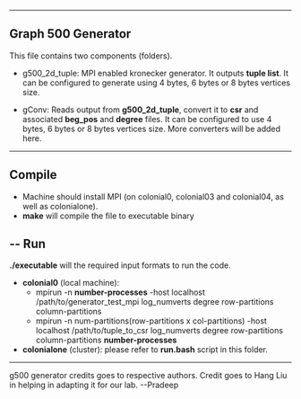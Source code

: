------------
Graph 500 Generator
------------------------
This file contains two components (folders). 
- g500_2d_tuple: MPI enabled kronecker generator. It outputs **tuple list**. It can be configured to generate using 4 bytes, 6 bytes or 8 bytes vertices size.
    
- gConv: Reads output from **g500_2d_tuple**, convert it to **csr** and associated **beg_pos** and **degree** files. It can be configured to use 4 bytes, 6 bytes or 8 bytes vertices size.  More converters will be added here.  

---
Compile
-------------
- Machine should install MPI (on colonial0, colonial03 and colonial04, as well as colonialone).
- **make** will compile the file to executable binary

--
Run
------------
**./executable** will the required input formats to run the code.
- **colonial0** (local machine): 
  - mpirun -n **number-processes** -host localhost /path/to/generator_test_mpi  log_numverts degree row-partitions column-partitions
  - mpirun -n num-partitions(row-partitions x col-partitions) -host localhost /path/to/tuple_to_csr log_numverts degree row-partitions column-partitions **number-processes**
- **colonialone** (cluster): please refer to **run.bash** script in this folder.


---
g500 generator credits goes to respective authors. Credit goes to Hang Liu in helping in adapting it for our lab.
--Pradeep
